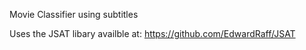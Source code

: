 Movie Classifier using subtitles

Uses the JSAT libary availble at: https://github.com/EdwardRaff/JSAT
